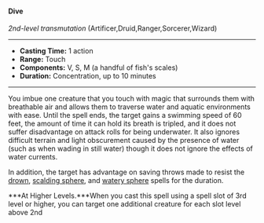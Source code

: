 #### Dive
*2nd-level transmutation* (Artificer,Druid,Ranger,Sorcerer,Wizard)
___
- **Casting Time:** 1 action
- **Range:** Touch
- **Components:** V, S, M (a handful of fish's scales)
- **Duration:** Concentration, up to 10 minutes
---
You imbue one creature that you touch with magic that surrounds them with breathable air and allows them to traverse water and aquatic environments with ease. Until the spell ends, the target gains a swimming speed of 60 feet, the amount of time it can hold its breath is tripled, and it does not suffer disadvantage on attack rolls for being underwater. It also ignores difficult terrain and light obscurement caused by the presence of water (such as when wading in still water) though it does not ignore the effects of water currents.

In addition, the target has advantage on saving throws made to resist the [drown](drown.md), [scalding sphere](), and [watery sphere]() spells for the duration.

***At Higher Levels.***When you cast this spell using a spell slot of 3rd level or higher, you can target one additional creature for each slot level above 2nd